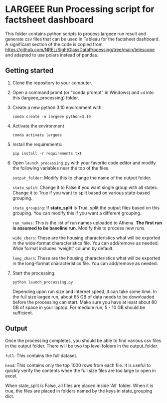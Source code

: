 # LARGEEE Run Processing script for factsheet dashboard

This folder contains python scripts to process largeee run result and generate csv files that can be used in Tableau for the factsheet dashboard. A significant section of the code is copied from https://github.com/NREL/SightGlassDataProcessing/tree/main/telescope and adapted to use polars instead of pandas. 

## Getting started
1. Clone the repository to your computer.
2. Open a command promt (or "conda prompt" in Windows) and `cd` into this (largeee_processing) folder.
3. Create a new python 3.10 environment with:
   
   `conda create -n largeee python=3.10`
4. Activate the environment
   
   `conda activate largeee`

5. Install the requirements:
   
   `pip install -r requirements.txt`

6. Open `launch_processing.py` with your favorite code editor and modify the following variables near the top of the files.
   
   `output_folder`: Modify this to change the name of the output folder.

   `state_split`: Change it to False if you want single group with all states. Change it to True if you want to split based on various state-based grouping.

   `state_grouping`: If __state_split__ is True, split the output files based on this grouping. You can modify this if you want a different grouping.

   `run_names`: This is the list of run names uploaded to Athena. __The first run is assumed to be baseline run__. Modify this to process new runs.

   `wide_chars`: These are the housing characteristics what will be exported in the wide-format characteristics file. You can add/remove as needed. Wide format includes 'weight' column by default.

   `long_chars`: These are the housing characteristics what will be exported in the long-format characteristics file. You can add/remove as needed.

7. Start the processing.
   
   `python launch_processing.py`

   Depending upon run size and internet speed, it can take some time. In the full size largee run, about 65 GB of data needs to be downloaded before the processing can start. Make sure you have at least about 80 GB of space in your laptop. For medium run, 5 - 10 GB should be sufficient.

## Output
Once the processing completes, you should be able to find various csv files in the output folder. There will be two top level folders in the output_folder.
   
   `full`: This contains the full dataset.

   `head`: This contains only the top 1000 rows from each file. It is useful to quickly verify the contents when the full size files are too large to open in excel.

   When state_split is False, all files are placed inside 'All' folder. When it is true, the files are placed in folders named by the keys in state_grouping dict.
